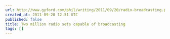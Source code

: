 ```yaml
---
url: http://www.gyford.com/phil/writing/2011/09/20/radio-broadcasting.php
created_at: 2011-09-20 12:51 UTC
published: false
title: Two million radio sets capable of broadcasting
tags: []
---
```



